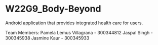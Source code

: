 # W22G9_Body-Beyond
Android application that provides integrated health care for users.

Team Members:
Pamela Lemus Villagrana - 300344812
Jaspal Singh - 300345938
Jasmine Kaur - 300345933

